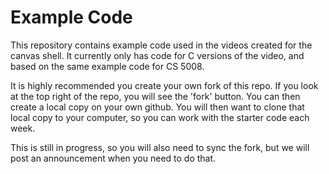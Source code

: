 # Example Code

This repository contains example code used in the videos created for the canvas shell. It currently only has code for C versions of the video, and based on the same example code for CS 5008.  


It is highly recommended you create your own fork of this repo. If you look at the top
right of the repo, you will see the 'fork' button. You can then create a local 
copy on your own github. You will then want to clone that local copy to your 
computer, so you can work with the starter code each week. 

This is still in progress, so you will also need to sync the fork, but we will
post an announcement when you need to do that. 